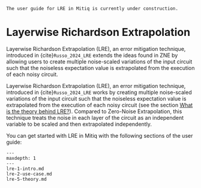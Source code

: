 ```{warning}
The user guide for LRE in Mitiq is currently under construction.
```

# Layerwise Richardson Extrapolation

Layerwise Richardson Extrapolation (LRE), an error mitigation technique, introduced in
{cite}`Russo_2024_LRE` extends the ideas found in ZNE by allowing users to create multiple noise-scaled variations of the input
circuit such that the noiseless expectation value is extrapolated from the execution of each
noisy circuit.

Layerwise Richardson Extrapolation (LRE), an error mitigation technique, introduced in
{cite}`Russo_2024_LRE` works by creating multiple noise-scaled variations of the input
circuit such that the noiseless expectation value is extrapolated from the execution of each
noisy circuit (see the section [What is the theory behind LRE?](lre-5-theory.md)). Compared to
Zero-Noise Extrapolation, this technique treats the noise in each layer of the circuit
as an independent variable to be scaled and then extrapolated independently.

You can get started with LRE in Mitiq with the following sections of the user guide:

```{toctree}
---
maxdepth: 1
---
lre-1-intro.md
lre-2-use-case.md
lre-5-theory.md
```
